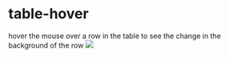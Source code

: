 # table-hover
hover the mouse over a row in the table to see the change in the background of the row
<img src="table-hover">
